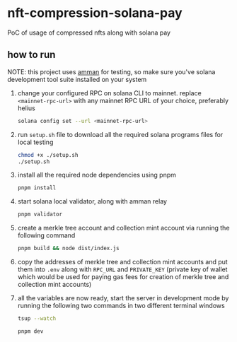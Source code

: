 # nft-compression-solana-pay

PoC of usage of compressed nfts along with solana pay

## how to run

NOTE: this project uses [amman](https://github.com/metaplex-foundation/amman) for testing, so make sure you've solana development tool suite installed on your system

1. change your configured RPC on solana CLI to mainnet. replace `<mainnet-rpc-url>` with any mainnet RPC URL of your choice, preferably helius

   ```sh
   solana config set --url <mainnet-rpc-url>
   ```

2. run `setup.sh` file to download all the required solana programs files for local testing

   ```sh
   chmod +x ./setup.sh
   ./setup.sh
   ```

3. install all the required node dependencies using pnpm

   ```sh
   pnpm install
   ```

4. start solana local validator, along with amman relay

   ```sh
   pnpm validator
   ```

5. create a merkle tree account and collection mint account via running the following command

   ```sh
   pnpm build && node dist/index.js
   ```

6. copy the addresses of merkle tree and collection mint accounts and put them into `.env` along with `RPC_URL` and `PRIVATE_KEY` (private key of wallet which would be used for paying gas fees for creation of merkle tree and collection mint accounts)

7. all the variables are now ready, start the server in development mode by running the following two commands in two different terminal windows

   ```sh
   tsup --watch
   ```

   ```sh
   pnpm dev
   ```
